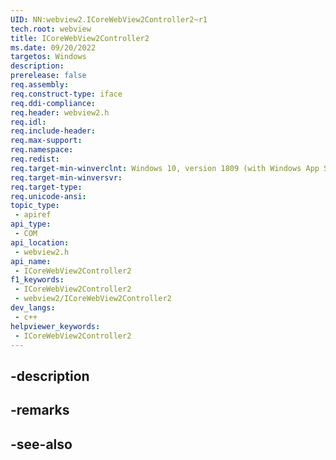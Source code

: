 ```yaml
---
UID: NN:webview2.ICoreWebView2Controller2~r1
tech.root: webview
title: ICoreWebView2Controller2
ms.date: 09/20/2022
targetos: Windows
description: 
prerelease: false
req.assembly: 
req.construct-type: iface
req.ddi-compliance: 
req.header: webview2.h
req.idl: 
req.include-header: 
req.max-support: 
req.namespace: 
req.redist: 
req.target-min-winverclnt: Windows 10, version 1809 (with Windows App SDK 1.1 or later)
req.target-min-winversvr: 
req.target-type: 
req.unicode-ansi: 
topic_type:
 - apiref
api_type:
 - COM
api_location:
 - webview2.h
api_name:
 - ICoreWebView2Controller2
f1_keywords:
 - ICoreWebView2Controller2
 - webview2/ICoreWebView2Controller2
dev_langs:
 - c++
helpviewer_keywords:
 - ICoreWebView2Controller2
---
```


## -description

## -remarks

## -see-also

